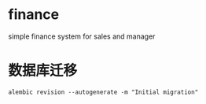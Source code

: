 # finance
simple finance system for sales and manager


# 数据库迁移
```
alembic revision --autogenerate -m "Initial migration"
```